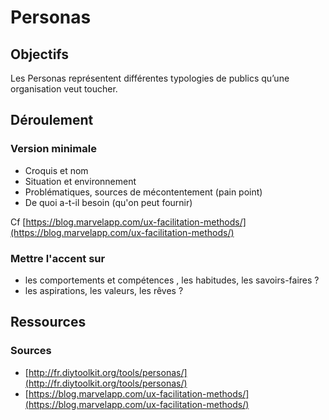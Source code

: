 # Personas

## Objectifs

Les Personas représentent différentes typologies de publics qu’une organisation veut toucher.

## Déroulement

### Version minimale

* Croquis et nom
* Situation et environnement
* Problématiques, sources de mécontentement \(pain point\)
* De quoi a-t-il besoin \(qu'on peut fournir\)

Cf [https://blog.marvelapp.com/ux-facilitation-methods/](https://blog.marvelapp.com/ux-facilitation-methods/)

### Mettre l'accent sur

* les comportements et compétences , les habitudes, les savoirs-faires ?
* les aspirations, les valeurs, les rêves ?

## Ressources

### Sources

* [http://fr.diytoolkit.org/tools/personas/](http://fr.diytoolkit.org/tools/personas/)
* [https://blog.marvelapp.com/ux-facilitation-methods/](https://blog.marvelapp.com/ux-facilitation-methods/)



